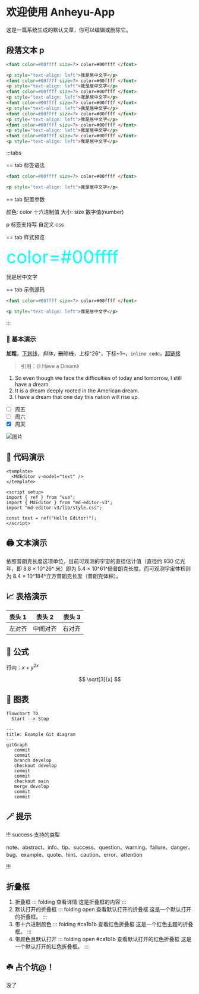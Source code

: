 # 欢迎使用 Anheyu-App

这是一篇系统生成的默认文章，你可以编辑或删除它。

## 段落文本 p

```markdown
<font color=#00ffff size=7> color=#00ffff </font>

<p style="text-align: left">我是居中文字</p>
<font color=#00ffff size=7> color=#00ffff </font>
<p style="text-align: left">我是居中文字</p>
<font color=#00ffff size=7> color=#00ffff </font>
<p style="text-align: left">我是居中文字</p>
<font color=#00ffff size=7> color=#00ffff </font>
<p style="text-align: left">我是居中文字</p>
<font color=#00ffff size=7> color=#00ffff </font>
<p style="text-align: left">我是居中文字</p>
<font color=#00ffff size=7> color=#00ffff </font>
<p style="text-align: left">我是居中文字</p>
<font color=#00ffff size=7> color=#00ffff </font>
<p style="text-align: left">我是居中文字</p>
```

:::tabs

== tab 标签语法

```markdown
<font color=#00ffff size=7> color=#00ffff </font>

<p style="text-align: left">我是居中文字</p>
```

== tab 配置参数

颜色: color 十六进制值
大小: size 数字值(number)

p 标签支持写 自定义 css

== tab 样式预览

<font color=#00ffff size=7> color=#00ffff </font>

<p style="text-align: left">我是居中文字</p>

== tab 示例源码

```markdown
<font color=#00ffff size=7> color=#00ffff </font>

<p style="text-align: left">我是居中文字</p>
```

:::

### 🤖 基本演示

**加粗**，<u>下划线</u>，_斜体_，~~删除线~~，上标^26^，下标~1~，`inline code`，[超链接](https://github.com/imzbf)

> 引用：《I Have a Dream》

1. So even though we face the difficulties of today and tomorrow, I still have a dream.
2. It is a dream deeply rooted in the American dream.
3. I have a dream that one day this nation will rise up.

- [ ] 周五
- [ ] 周六
- [x] 周天

![图片](https://imzbf.github.io/md-editor-rt/imgs/mark_emoji.gif)

## 🤗 代码演示

```vue
<template>
  <MdEditor v-model="text" />
</template>

<script setup>
import { ref } from "vue";
import { MdEditor } from "md-editor-v3";
import "md-editor-v3/lib/style.css";

const text = ref("Hello Editor!");
</script>
```

## 🖨 文本演示

依照普朗克长度这项单位，目前可观测的宇宙的直径估计值（直径约 930 亿光年，即 8.8 × 10^26^ 米）即为 5.4 × 10^61^倍普朗克长度。而可观测宇宙体积则为 8.4 × 10^184^立方普朗克长度（普朗克体积）。

## 📈 表格演示

| 表头 1 |  表头 2  | 表头 3 |
| :----- | :------: | -----: |
| 左对齐 | 中间对齐 | 右对齐 |

## 📏 公式

行内：$x+y^{2x}$

$$
\sqrt[3]{x}
$$

## 🧬 图表

```mermaid
flowchart TD
  Start --> Stop
```

```mermaid
---
title: Example Git diagram
---
gitGraph
   commit
   commit
   branch develop
   checkout develop
   commit
   commit
   checkout main
   merge develop
   commit
   commit
```

## 🪄 提示

!!! success 支持的类型

note、abstract、info、tip、success、question、warning、failure、danger、bug、example、quote、hint、caution、error、attention

!!!

## 折叠框

1. 折叠框
   ::: folding
   查看详情
   这是折叠框的内容
   :::
2. 默认打开的折叠框
   ::: folding open
   查看默认打开的折叠框
   这是一个默认打开的折叠框。
   :::
3. 带十六进制颜色
   ::: folding #ca1b1b
   查看红色折叠框
   这是一个红色主题的折叠框。
   :::
4. 带颜色且默认打开
   ::: folding open #ca1b1b
   查看默认打开的红色折叠框
   这是一个默认打开的红色折叠框。
   :::

## ☘️ 占个坑@！

没了
